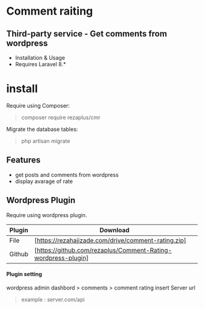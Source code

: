# Comment raiting
## Third-party service - Get comments from wordpress 

- Installation & Usage
- Requires Laravel 8.*

# install

Require using Composer:

>composer require rezaplus/cmr

Migrate the database tables:
>php artisan migrate

## Features

- get posts and comments from wordpress
- display avarage of rate


## Wordpress Plugin

Require using wordpress plugin.

| Plugin | Download |
| ------ | ------ |
| File | [https://rezahajizade.com/drive/comment-rating.zip] |
| Github | [https://github.com/rezaplus/Comment-Rating-wordpress-plugin] |

#### Plugin setting

 wordpress admin dashbord > comments > comment rating
insert Server url
> example : server.com/api
